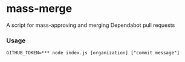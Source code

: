 # mass-merge

A script for mass-approving and merging Dependabot pull requests

### Usage

```
GITHUB_TOKEN=*** node index.js [organization] ["commit message"]
```
